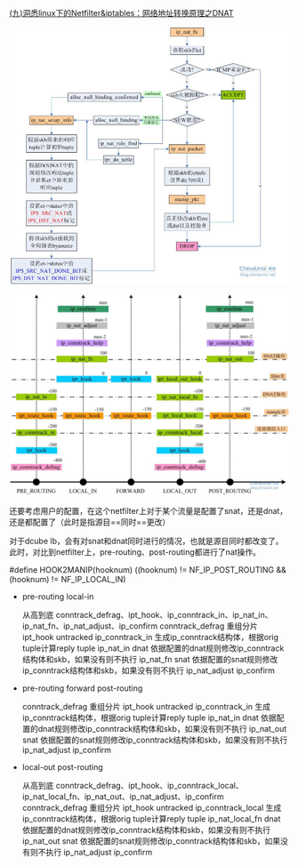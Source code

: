 



[(九)洞悉linux下的Netfilter&iptables：网络地址转换原理之DNAT](https://blog.csdn.net/qq_39642794/article/details/103179331)

![img](ip_nat_fn.png)





![img](all_hooks.png)



还要考虑用户的配置，在这个netfilter上对于某个流量是配置了snat，还是dnat，还是都配置了（此时是指源目==同时==更改）

对于dcube lb，会有对snat和dnat同时进行的情况，也就是源目同时都改变了。此时，对比到netfilter上，pre-routing、post-routing都进行了nat操作。

#define HOOK2MANIP(hooknum) ((hooknum) != NF_IP_POST_ROUTING && (hooknum) != NF_IP_LOCAL_IN)

- pre-routing		local-in

    从高到底 conntrack_defrag、ipt_hook、ip_conntrack_in、ip_nat_in、ip_nat_fn、ip_nat_adjust、ip_confirm
    conntrack_defrag		重组分片
    ipt_hook						untracked
    ip_conntrack_in			生成ip_conntrack结构体，根据orig tuple计算reply tuple
    ip_nat_in						dnat   依据配置的dnat规则修改ip_conntrack结构体和skb，如果没有则不执行
    ip_nat_fn						snat   依据配置的snat规则修改ip_conntrack结构体和skb，如果没有则不执行
    ip_nat_adjust
    ip_confirm



- pre-routing        forward    post-routing

    conntrack_defrag		重组分片
    ipt_hook						untracked
    ip_conntrack_in			生成ip_conntrack结构体，根据orig tuple计算reply tuple
    ip_nat_in					  dnat   依据配置的dnat规则修改ip_conntrack结构体和skb，如果没有则不执行
    ip_nat_out					snat   依据配置的snat规则修改ip_conntrack结构体和skb，如果没有则不执行
    ip_nat_adjust
    ip_confirm



- local-out		   post-routing

    从高到底 conntrack_defrag、ipt_hook、ip_conntrack_local、ip_nat_local_fn、ip_nat_out、ip_nat_adjust、ip_confirm
    conntrack_defrag			重组分片
    ipt_hook							untracked
    ip_conntrack_local			生成ip_conntrack结构体，根据orig tuple计算reply tuple
    ip_nat_local_fn				dnat   依据配置的dnat规则修改ip_conntrack结构体和skb，如果没有则不执行
    ip_nat_out						snat   依据配置的snat规则修改ip_conntrack结构体和skb，如果没有则不执行
    ip_nat_adjust
    ip_confirm





